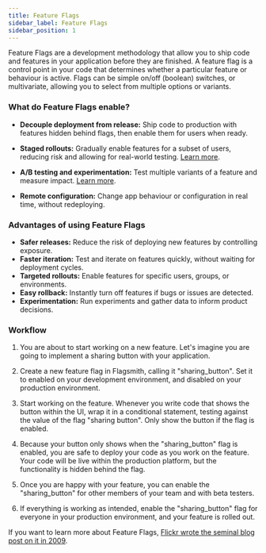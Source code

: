 ```yaml
---
title: Feature Flags
sidebar_label: Feature Flags
sidebar_position: 1
---
```


Feature Flags are a development methodology that allow you to ship code and features in your application before they are finished. A feature flag is a control point in your code that determines whether a particular feature or behaviour is active. Flags can be simple on/off (boolean) switches, or multivariate, allowing you to select from multiple options or variants.

### What do Feature Flags enable?

- **Decouple deployment from release:** Ship code to production with features hidden behind flags, then enable them for users when ready.

- **Staged rollouts:** Gradually enable features for a subset of users, reducing risk and allowing for real-world testing. [Learn more](/managing-flags/rollout/rollout-by-percentage).

- **A/B testing and experimentation:** Test multiple variants of a feature and measure impact. [Learn more](/managing-flags/experimentation-ab-testing).

- **Remote configuration:** Change app behaviour or configuration in real time, without redeploying.

### Advantages of using Feature Flags

- **Safer releases:** Reduce the risk of deploying new features by controlling exposure.
- **Faster iteration:** Test and iterate on features quickly, without waiting for deployment cycles.
- **Targeted rollouts:** Enable features for specific users, groups, or environments.
- **Easy rollback:** Instantly turn off features if bugs or issues are detected.
- **Experimentation:** Run experiments and gather data to inform product decisions.

### Workflow

1. You are about to start working on a new feature. Let's imagine you are going to implement a sharing button with your application.

2. Create a new feature flag in Flagsmith, calling it "sharing_button". Set it to enabled on your development environment, and disabled on your production environment.

3. Start working on the feature. Whenever you write code that shows the button within the UI, wrap it in a conditional statement, testing against the value of the flag "sharing button". Only show the button if the flag is enabled.

4. Because your button only shows when the "sharing_button" flag is enabled, you are safe to deploy your code as you work on the feature. Your code will be live within the production platform, but the functionality is hidden behind the flag.

5. Once you are happy with your feature, you can enable the "sharing_button" for other members of your team and with beta testers.

6. If everything is working as intended, enable the "sharing_button" flag for everyone in your production environment, and your feature is rolled out.

If you want to learn more about Feature Flags,
[Flickr wrote the seminal blog post on it in 2009](https://code.flickr.net/2009/12/02/flipping-out/).
